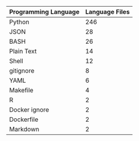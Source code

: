 | **Programming Language** | **Language Files** |
| ------------ | ----------- |
| Python | 246 |
| JSON | 28 |
| BASH | 26 |
| Plain Text | 14 |
| Shell | 12 |
| gitignore | 8 |
| YAML | 6 |
| Makefile | 4 |
| R | 2 |
| Docker ignore | 2 |
| Dockerfile | 2 |
| Markdown | 2 |